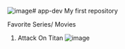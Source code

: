 ![image](https://github.com/MendozaSalaw/app-dev/assets/151815732/0965ba08-d5a8-4673-b010-75054aa61468)# app-dev
My first repository

Favorite Series/ Movies
1. Attack On Titan
   ![image](https://github.com/MendozaSalaw/app-dev/assets/151815732/cbf19ae1-5bfe-49af-a75a-28d9ef3cd045)
